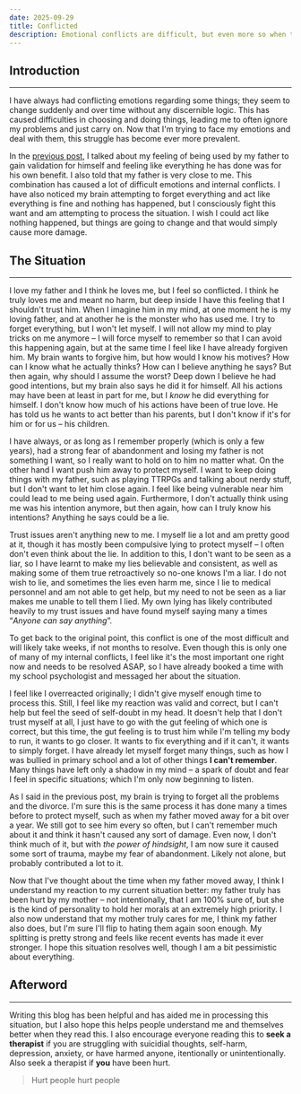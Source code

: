 ```yaml
---
date: 2025-09-29
title: Conflicted
description: Emotional conflicts are difficult, but even more so when they are rooted in trauma.
---
```

## Introduction
---
I have always had conflicting emotions regarding some things; they seem to change suddenly and over time without any discernible logic. This has caused difficulties in choosing and doing things, leading me to often ignore my problems and just carry on. Now that I'm trying to face my emotions and deal with them, this struggle has become ever more prevalent.

In the [previous post](https://blog.katvef.fi/posts/used/), I talked about my feeling of being used by my father to gain validation for himself and feeling like everything he has done was for his own benefit. I also told that my father is very close to me. This combination has caused a lot of difficult emotions and internal conflicts. I have also noticed my brain attempting to forget everything and act like everything is fine and nothing has happened, but I consciously fight this want and am attempting to process the situation. I wish I could act like nothing happened, but things are going to change and that would simply cause more damage.


## The Situation
---
I love my father and I think he loves me, but I feel so conflicted. I think he truly loves me and meant no harm, but deep inside I have this feeling that I shouldn't trust him. When I imagine him in my mind, at one moment he is my loving father, and at another he is the monster who has used me. I try to forget everything, but I won't let myself. I will not allow my mind to play tricks on me anymore – I will force myself to remember so that I can avoid this happening again, but at the same time I feel like I have already forgiven him. My brain wants to forgive him, but how would I know his motives? How can I know what he actually thinks? How can I believe anything he says? But then again, why should I assume the worst? Deep down I believe he had good intentions, but my brain also says he did it for himself. All his actions may have been at least in part for me, but I *know* he did everything for himself. I don't know how much of his actions have been of true love. He has told us he wants to act better than his parents, but I don't know if it's for him or for us – his children.

I have always, or as long as I remember properly (which is only a few years), had a strong fear of abandonment and losing my father is not something I want, so I really want to hold on to him no matter what. On the other hand I want push him away to protect myself. I want to keep doing things with my father, such as playing TTRPGs and talking about nerdy stuff, but I don't want to let him close again. I feel like being vulnerable near him could lead to me being used again. Furthermore, I don't actually think using me was his intention anymore, but then again, how can I truly know his intentions? Anything he says could be a lie.

Trust issues aren't anything new to me. I myself lie a lot and am pretty good at it, though it has mostly been compulsive lying to protect myself – I often don't even think about the lie. In addition to this, I don't want to be seen as a liar, so I have learnt to make my lies believable and consistent, as well as making some of them true retroactively so no-one knows I'm a liar. I do not wish to lie, and sometimes the lies even harm me, since I lie to medical personnel and am not able to get help, but my need to not be seen as a liar makes me unable to tell them I lied. My own lying has likely contributed heavily to my trust issues and have found myself saying many a times “*Anyone can say anything*”.

To get back to the original point, this conflict is one of the most difficult and will likely take weeks, if not months to resolve. Even though this is only one of many of my internal conflicts, I feel like it's the most important one right now and needs to be resolved ASAP, so I have already booked a time with my school psychologist and messaged her about the situation.

I feel like I overreacted originally; I didn't give myself enough time to process this. Still, I feel like my reaction was valid and correct, but I can't help but feel the seed of self-doubt in my head. It doesn't help that I don't trust myself at all, I just have to go with the gut feeling of which one is correct, but this time, the gut feeling is to trust him while I'm telling my body to run, it wants to go closer. It wants to fix everything and if it can't, it wants to simply forget. I have already let myself forget many things, such as how I was bullied in primary school and a lot of other things **I can't remember**. Many things have left only a shadow in my mind – a spark of doubt and fear I feel in specific situations; which I'm only now beginning to listen.

As I said in the previous post, my brain is trying to forget all the problems and the divorce. I'm sure this is the same process it has done many a times before to protect myself, such as when my father moved away for a bit over a year. We still got to see him every so often, but I can't remember much about it and think it hasn't caused any sort of damage. Even now, I don't think much of it, but with *the power of hindsight*, I am now sure it caused some sort of trauma, maybe my fear of abandonment. Likely not alone, but probably contributed a lot to it.

Now that I've thought about the time when my father moved away, I think I understand my reaction to my current situation better: my father truly has been hurt by my mother – not intentionally, that I am 100% sure of, but she is the kind of personality to hold her morals at an extremely high priority. I also now understand that my mother truly cares for me, I think my father also does, but I'm sure I'll flip to hating them again soon enough. My splitting is pretty strong and feels like recent events has made it ever stronger. I hope this situation resolves well, though I am a bit pessimistic about everything.


## Afterword
---
Writing this blog has been helpful and has aided me in processing this situation, but I also hope this helps people understand me and themselves better when they read this. I also encourage everyone reading this to **seek a therapist** if you are struggling with suicidial thoughts, self-harm, depression, anxiety, or have harmed anyone, itentionally or unintentionally. Also seek a therapist if **you** have been hurt.

> Hurt people hurt people

